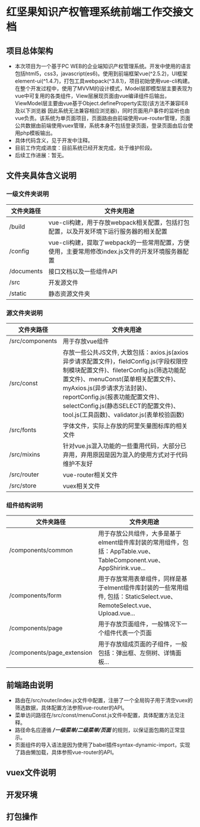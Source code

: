 # 红坚果知识产权管理系统前端工作交接文档
## 项目总体架构
* 本次项目为一个基于PC WEB的企业端知识产权管理系统。开发中使用的语言包括html5，css3，javascript(es6)。使用到前端框架vue(^2.5.2)，UI框架element-ui(^1.4.7)，打包工具webpack(^3.8.1)，项目初始使用vue-cli构建。在整个开发过程中，使用了MVVM的设计模式，Model层即模型层主要表现为vue中可复用的各类组件，View层展现页面由vue编译组件后输出，ViewModel层主要由vue基于Object.defineProperty实现(该方法不兼容IE8及以下浏览器 因此系统无法兼容相应浏览器)，同时页面用户事件的监听也由vue负责。该系统为单页面项目，页面路由由前端使用vue-router管理，页面公共数据由前端使用vuex管理，系统本身不包括登录页面，登录页面由后台使用php模板输出。
* 具体代码含义，见于开发中注释。
* 目前工作完成进度：目前系统已经开发完成，处于维护阶段。
* 后续工作进展：暂无。
## 文件夹具体含义说明
### 一级文件夹说明
| 文件夹路径    |      文件夹用途      |
|-------------- |----------------------|
| /build        |vue-cli构建，用于存放webpack相关配置，包括打包配置，以及开发环境下运行服务器的相关配置  |
| /config       |vue-cli构建，提取了webpack的一些常用配置，方便使用，主要常用修改index.js文件的开发环境服务器配置|
| /documents    |接口文档以及一些组件API|
| /src          |开发源文件|
| /static       |静态资源文件夹|
### 源文件夹说明
| 文件夹路径     |      文件夹用途      |
|----------------|----------------------|
| /src/components|用于存放vue组件|
| /src/const     |存放一些公共JS文件, 大致包括：axios.js(axios异步请求配置文件)，fieldConfig.js(字段权限控制模块配置文件)、fileterConfig.js(筛选功能配置文件)、menuConst(菜单相关配置文件)、myAxios.js(异步请求方法封装)、reportConfig.js(报表功能配置文件)、selectConfig.js(静态SELECT的配置文件)、tool.js(工具函数)、validator.js(表单校验函数)|
| /src/fonts     |字体文件，实际上存放的阿里矢量图标库的相关文件|
| /src/mixins    |针对vue.js混入功能的一些重用代码，大部分已弃用，弃用原因是因为混入的使用方式对于代码维护不友好|
| /src/router    |vue-router相关文件|
| /src/store     |vuex相关文件|
### 组件结构说明
| 文件夹路径                |      文件夹用途      |
|---------------------------|----------------------|
| /components/common        |用于存放公共组件，大多是基于elment组件库封装的常用组件，包括：AppTable.vue、TableComponent.vue、AppShirink.vue...|
| /components/form          |用于存放常用表单组件，同样是基于elment组件库封装的一些常用组件, 包括：StaticSelect.vue、RemoteSelect.vue、Upload.vue...|
| /components/page          |用于存放页面组件，一般情况下一个组件代表一个页面|
| /components/page_extension|用于存放组成页面的子组件，一般包括：弹出框、左侧树、详情面板...|
## 前端路由说明
* 路由在/src/router/index.js文件中配置，注册了一个全局钩子用于清空vuex的筛选数据，具体配置方法参照vue-router的API。
* 菜单访问路径在/src/const/menuConst.js文件中配置，具体配置方法见注释。
* 路径命名应遵循 ***/一级菜单/二级菜单/页面*** 的规则，以保证面包屑的正常显示。
* 页面组件的导入语法是因为使用了babel插件syntax-dynamic-import，实现了路由懒加载，具体参照vue-router的API。
## vuex文件说明
## 开发环境
## 打包操作
